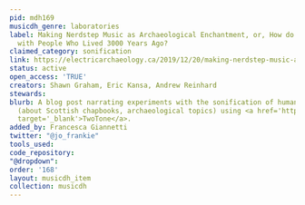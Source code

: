 ```yaml
---
pid: mdh169
musicdh_genre: laboratories
label: Making Nerdstep Music as Archaeological Enchantment, or, How do you Connect
  with People Who Lived 3000 Years Ago?
claimed_category: sonification
link: https://electricarchaeology.ca/2019/12/20/making-nerdstep-music-as-archaeological-enchantment-or-how-do-you-connect-with-people-who-lived-3000-years-ago/
status: active
open_access: 'TRUE'
creators: Shawn Graham, Eric Kansa, Andrew Reinhard
stewards: 
blurb: A blog post narrating experiments with the sonification of humanities data
  (about Scottish chapbooks, archaeological topics) using <a href='https://twotone.io/'
  target='_blank'>TwoTone</a>.
added_by: Francesca Giannetti
twitter: "@jo_frankie"
tools_used: 
code_repository: 
"@dropdown": 
order: '168'
layout: musicdh_item
collection: musicdh
---
```

